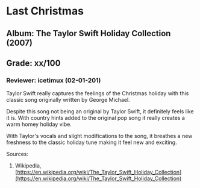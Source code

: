 # Last Christmas
## Album: The Taylor Swift Holiday Collection (2007)
## Grade: xx/100
### Reviewer: icetimux (02-01-201)

Taylor Swift really captures the feelings of the Christmas holiday with this classic song originally written by George Michael. 

Despite this song not being an original by Taylor Swift, it definitely feels like it is. With country hints added to the original pop song it really creates a warm homey holiday vibe. 

With Taylor's vocals and slight modifications to the song, it breathes a new freshness to the classic holiday tune making it feel new and exciting. 

Sources:
1. Wikipedia, [https://en.wikipedia.org/wiki/The_Taylor_Swift_Holiday_Collection](https://en.wikipedia.org/wiki/The_Taylor_Swift_Holiday_Collection) 
